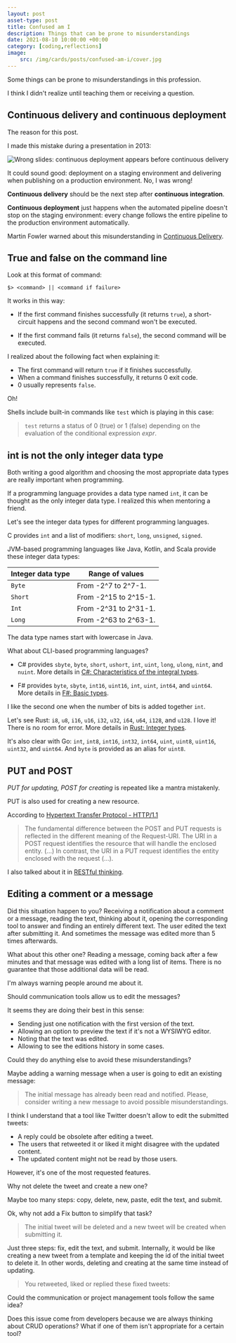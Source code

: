 ```yaml
---
layout: post
asset-type: post
title: Confused am I
description: Things that can be prone to misunderstandings
date: 2021-08-10 10:00:00 +00:00
category: [coding,reflections]
image:
    src: /img/cards/posts/confused-am-i/cover.jpg
---
```


Some things can be prone to misunderstandings in this profession.

I think I didn't realize until teaching them or receiving a question.

## Continuous delivery and continuous deployment

The reason for this post.

I made this mistake during a presentation in 2013:

![Wrong slides: continuous deployment appears before continuous delivery](/img/cards/posts/confused-am-i/wrong-slides.png)

It could sound good: deployment on a staging environment and delivering when publishing on a production environment. No, I was wrong!

**Continuous delivery** should be the next step after **continuous integration**.

**Continuous deployment** just happens when the automated pipeline doesn't stop on the staging environment: every change follows the entire pipeline to the production environment automatically.

Martin Fowler warned about this misunderstanding in [Continuous Delivery](https://www.martinfowler.com/bliki/ContinuousDelivery.html).

## True and false on the command line

Look at this format of command:

```
$> <command> || <command if failure>
```

It works in this way:

* If the first command finishes successfully (it returns `true`), a short-circuit happens and the second command won't be executed.

* If the first command fails (it returns `false`), the second command will be executed.

I realized about the following fact when explaining it:

* The first command will return `true` if it finishes successfully.
* When a command finishes successfully, it returns 0 exit code.
* 0 usually represents `false`.

Oh!

Shells include built-in commands like `test` which is playing in this case:

> `test` returns a status of 0 (true) or 1 (false) depending on the evaluation of the conditional expression _expr_.

## int is not the only integer data type

Both writing a good algorithm and choosing the most appropriate data types are really important when programming.

If a programming language provides a data type named `int`, it can be thought as the only integer data type. I realized this when mentoring a friend.

Let's see the integer data types for different programming languages.

C provides `int` and a list of modifiers: `short`, `long`, `unsigned`, `signed`.

JVM-based programming languages like Java, Kotlin, and Scala provide these integer data types:

| **Integer data type** | **Range of values** |
|-|-|
| `Byte` | From -2^7 to 2^7-1. |
| `Short` | From -2^15 to 2^15-1. |
| `Int` | From -2^31 to 2^31-1. |
| `Long` | From -2^63 to 2^63-1. |

The data type names start with lowercase in Java.

What about CLI-based programming languages?

* C# provides `sbyte`, `byte`, `short`, `ushort`, `int`, `uint`, `long`, `ulong`, `nint`, and `nuint`. More details in [C#: Characteristics of the integral types](https://docs.microsoft.com/en-us/dotnet/csharp/language-reference/builtin-types/integral-numeric-types#characteristics-of-the-integral-types).

* F# provides `byte`, `sbyte`, `int16`, `uint16`, `int`, `uint`, `int64`, and `uint64`. More details in [F#: Basic types](https://docs.microsoft.com/en-us/dotnet/fsharp/language-reference/basic-types).

I like the second one when the number of bits is added together `int`.

Let's see Rust: `i8`, `u8`, `i16`, `u16`, `i32`, `u32`, `i64`, `u64`, `i128`, and `u128`. I love it! There is no room for error. More details in [Rust: Integer types](https://doc.rust-lang.org/book/ch03-02-data-types.html#integer-types).

It's also clear with Go: `int`, `int8`, `int16`, `int32`, `int64`, `uint`, `uint8`, `uint16`, `uint32`, and `uint64`. And `byte` is provided as an alias for `uint8`.

## PUT and POST

_PUT for updating, POST for creating_ is repeated like a mantra mistakenly.

PUT is also used for creating a new resource.

According to [Hypertext Transfer Protocol - HTTP/1.1](https://www.ietf.org/rfc/rfc2616.txt)

> The fundamental difference between the POST and PUT requests is reflected in the different meaning of the Request-URI. The URI in a POST request identifies the resource that will handle the enclosed entity. (...) In contrast, the URI in a PUT request identifies the entity enclosed with the request (...).

I also talked about it in [RESTful thinking](/2019/07/23/restful-thinking.html).

## Editing a comment or a message

Did this situation happen to you? Receiving a notification about a comment or a message, reading the text, thinking about it, opening the corresponding tool to answer and finding an entirely different text. The user edited the text after submitting it. And sometimes the message was edited more than 5 times afterwards.

What about this other one? Reading a message, coming back after a few minutes and that message was edited with a long list of items. There is no guarantee that those additional data will be read.

I'm always warning people around me about it.

Should communication tools allow us to edit the messages?

It seems they are doing their best in this sense:

* Sending just one notification with the first version of the text.
* Allowing an option to preview the text if it's not a WYSIWYG editor.
* Noting that the text was edited.
* Allowing to see the editions history in some cases.

Could they do anything else to avoid these misunderstandings?

Maybe adding a warning message when a user is going to edit an existing message: 

> The initial message has already been read and notified. Please, consider writing a new message to avoid possible misunderstandings.

I think I understand that a tool like Twitter doesn't allow to edit the submitted tweets:

* A reply could be obsolete after editing a tweet.
* The users that retweeted it or liked it might disagree with the updated content.
* The updated content might not be read by those users.

However, it's one of the most requested features.

Why not delete the tweet and create a new one?

Maybe too many steps: copy, delete, new, paste, edit the text, and submit.

Ok, why not add a Fix button to simplify that task?

> The initial tweet will be deleted and a new tweet will be created when submitting it.

Just three steps: fix, edit the text, and submit. Internally, it would be like creating a new tweet from a template and keeping the id of the initial tweet to delete it. In other words, deleting and creating at the same time instead of updating.

> You retweeted, liked or replied these fixed tweets:

Could the communication or project management tools follow the same idea?

Does this issue come from developers because we are always thinking about CRUD operations? What if one of them isn't appropriate for a certain tool?
